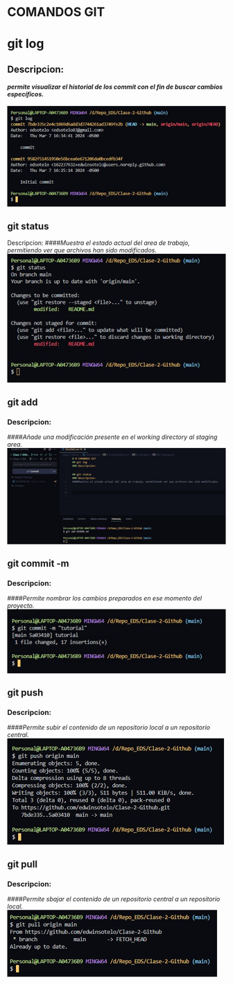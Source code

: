 # COMANDOS GIT

# git log
## Descripcion: 
#### _permite visualizar el historial de los commit con el fin de buscar cambios específicos._
 ![git_log](./images/git_log.jpg)

## git status
Descripcion:
####*Muestra el estado actual del area de trabajo, permitiendo ver que archivos han sido modificados.*
![git_status](./images/git_status.jpg)
## git add
### Descripcion:
####*Añade una modificación presente en el working directory al staging area.*
![git_add](./images/git_add.jpg)
## git commit -m
### Descripcion:
####*Permite nombrar los cambios preparados en ese momento del proyecto.*
![git_commit](./images/git_commit.jpg)
## git push
### Descripcion:
####*Permite subir el contenido de un repositorio local a un repositorio central.*
![git_push](./images/git_push.jpg)

## git pull
### Descripcion:
####*Permite sbajar el contenido de un repositorio central a un repositorio local.*
![git_pull](./images/git_pull.jpg)


